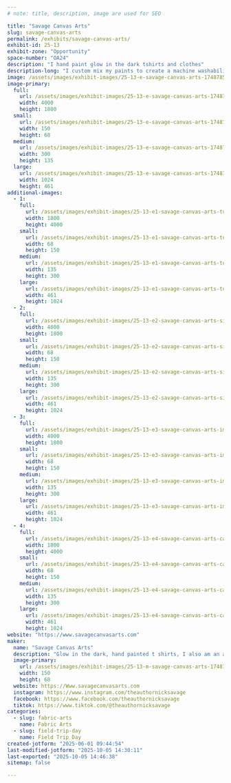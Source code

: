 ```yaml
---
# note: title, description, image are used for SEO

title: "Savage Canvas Arts"
slug: savage-canvas-arts
permalink: /exhibits/savage-canvas-arts/
exhibit-id: 25-13
exhibit-zone: "Opportunity"
space-number: "OA24"
description: "I hand paint glow in the dark tshirts and clothes"
description-long: "I custom mix my paints to create a machine washability that won't diminish the glow of the shirts. I offer short or long sleeve, women's cut, and hoodies. Custom orders welcome."
image: /assets/images/exhibit-images/25-13-e-savage-canvas-arts-17487853051365570891819620720129-300x135.jpg
image-primary: 
  full:
    url: /assets/images/exhibit-images/25-13-e-savage-canvas-arts-17487853051365570891819620720129-full.jpg
    width: 4000
    height: 1800
  small:
    url: /assets/images/exhibit-images/25-13-e-savage-canvas-arts-17487853051365570891819620720129-150x68.jpg
    width: 150
    height: 68
  medium:
    url: /assets/images/exhibit-images/25-13-e-savage-canvas-arts-17487853051365570891819620720129-300x135.jpg
    width: 300
    height: 135
  large:
    url: /assets/images/exhibit-images/25-13-e-savage-canvas-arts-17487853051365570891819620720129-1024x461.jpg
    width: 1024
    height: 461
additional-images: 
  - 1:
    full:
      url: /assets/images/exhibit-images/25-13-e1-savage-canvas-arts-turtle-club-full.jpg
      width: 1800
      height: 4000
    small:
      url: /assets/images/exhibit-images/25-13-e1-savage-canvas-arts-turtle-club-68x150.jpg
      width: 68
      height: 150
    medium:
      url: /assets/images/exhibit-images/25-13-e1-savage-canvas-arts-turtle-club-135x300.jpg
      width: 135
      height: 300
    large:
      url: /assets/images/exhibit-images/25-13-e1-savage-canvas-arts-turtle-club-461x1024.jpg
      width: 461
      height: 1024
  - 2:
    full:
      url: /assets/images/exhibit-images/25-13-e2-savage-canvas-arts-size-reference-for-template-full.jpg
      width: 4000
      height: 1800
    small:
      url: /assets/images/exhibit-images/25-13-e2-savage-canvas-arts-size-reference-for-template-68x150.jpg
      width: 68
      height: 150
    medium:
      url: /assets/images/exhibit-images/25-13-e2-savage-canvas-arts-size-reference-for-template-135x300.jpg
      width: 135
      height: 300
    large:
      url: /assets/images/exhibit-images/25-13-e2-savage-canvas-arts-size-reference-for-template-461x1024.jpg
      width: 461
      height: 1024
  - 3:
    full:
      url: /assets/images/exhibit-images/25-13-e3-savage-canvas-arts-img-20231130-123454117-full.jpg
      width: 4000
      height: 1800
    small:
      url: /assets/images/exhibit-images/25-13-e3-savage-canvas-arts-img-20231130-123454117-68x150.jpg
      width: 68
      height: 150
    medium:
      url: /assets/images/exhibit-images/25-13-e3-savage-canvas-arts-img-20231130-123454117-135x300.jpg
      width: 135
      height: 300
    large:
      url: /assets/images/exhibit-images/25-13-e3-savage-canvas-arts-img-20231130-123454117-461x1024.jpg
      width: 461
      height: 1024
  - 4:
    full:
      url: /assets/images/exhibit-images/25-13-e4-savage-canvas-arts-camphalfblood-full.jpg
      width: 1800
      height: 4000
    small:
      url: /assets/images/exhibit-images/25-13-e4-savage-canvas-arts-camphalfblood-68x150.jpg
      width: 68
      height: 150
    medium:
      url: /assets/images/exhibit-images/25-13-e4-savage-canvas-arts-camphalfblood-135x300.jpg
      width: 135
      height: 300
    large:
      url: /assets/images/exhibit-images/25-13-e4-savage-canvas-arts-camphalfblood-461x1024.jpg
      width: 461
      height: 1024
website: "https://www.savagecanvasarts.com"
maker: 
  name: "Savage Canvas Arts"
  description: "Glow in the dark, hand painted t shirts, I also am an author and sell my books."
  image-primary:
    url: /assets/images/exhibit-images/25-13-m-savage-canvas-arts-17487850330904748624015727628815-150x68.jpg
    width: 150
    height: 68
  website: https://Www.savagecanvasarts.com
  instagram: https://www.instagram.com/theauthornicksavage
  facebook: https://www.facebook.com/theauthornicksavage
  tiktok: https://www.tiktok.com/@theauthornicksavage
categories: 
  - slug: fabric-arts
    name: Fabric Arts
  - slug: field-trip-day
    name: Field Trip Day
created-jotform: "2025-06-01 09:44:54"
last-modified-jotform: "2025-10-05 14:30:11"
last-exported: "2025-10-05 14:46:38"
sitemap: false

---
```

